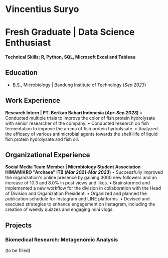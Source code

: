 # Vincentius Suryo
# Fresh Graduate | Data Science Enthusiast

#### Technical Skills: R, Python, SQL, Microsoft Excel and Tableau

## Education	 			        		
- B.S., Microbiology | Bandung Institute of Technology (_Sep 2023_)

## Work Experience
**Research Intern | PT. Berikan Bahari Indonesia (_Apr-Sep 2023_)**
•	Conducted multiple trials to improve the color of fish protein hydrolysate with senior researcher of the company.
•	Conducted research on fish fermentation to improve the aroma of fish protein hydrolysate.
•	Analyzed the efficacy of various antimicrobial agents towards the shelf-life of liquid fish protein hydrolysate and fish oil.

## Organizational Experience
**Social Media Team Member | Microbiology Student Association HIMAMIKRO "Archaea" ITB (_Mar 2021-Mar 2023_)**
•	Successfully improved the organization's online presence by gaining 3000 new followers and an increase of 10.3 and 8.0% in post views and likes.
•	Brainstormed and implemented a new workflow for the division in collaboration with the Head of Division and Organization President.
•	Organized and planned the publication schedule for Instagram and LINE platforms.
•	Devised and executed strategies to enhance engagement on Instagram, including the creation of weekly quizzes and engaging mini vlogs.

## Projects
### Biomedical Research: **Metagenomic Analysis**
(to be filled)

